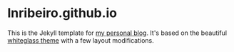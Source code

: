 # lnribeiro.github.io

This is the Jekyll template for [my personal blog](https://lnribeiro.github.io/). It's based on the beautiful [whiteglass theme](https://github.com/yous/whiteglass) with a few layout modifications.